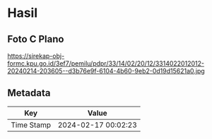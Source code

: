 # Hasil

## Foto C Plano

https://sirekap-obj-formc.kpu.go.id/3ef7/pemilu/pdpr/33/14/02/20/12/3314022012012-20240214-203605--d3b76e9f-6104-4b60-9eb2-0d19d15621a0.jpg


## Metadata

| Key        | Value               |
| ---------- | ------------------- |
| Time Stamp | 2024-02-17 00:02:23 |



